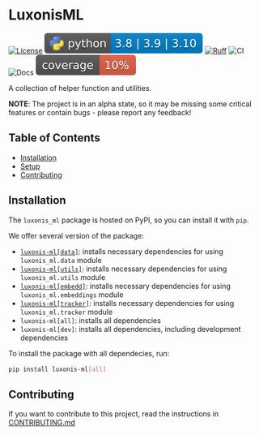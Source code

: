 # LuxonisML

[![License](https://img.shields.io/badge/License-Apache_2.0-blue.svg)](https://opensource.org/licenses/Apache-2.0)
![PyBadge](media/pybadge.svg)
[![Ruff](https://img.shields.io/endpoint?url=https://raw.githubusercontent.com/astral-sh/ruff/main/assets/badge/v2.json)](https://github.com/astral-sh/ruff)
![CI](https://github.com/luxonis/luxonis-ml/actions/workflows/ci.yaml/badge.svg)
![Docs](https://github.com/luxonis/luxonis-ml/actions/workflows/docs.yaml/badge.svg)
![Coverage](media/coverage_badge.svg)

A collection of helper function and utilities.

**NOTE**:
The project is in an alpha state, so it may be missing some critical features or contain bugs - please report any feedback!

## Table of Contents

- [Installation](#installation)
- [Setup](#setup)
- [Contributing](#contributing)

## Installation

The `luxonis_ml` package is hosted on PyPI, so you can install it with `pip`.

We offer several version of the package:

- [`luxonis-ml[data]`](./luxonis_ml/data/README.md): installs necessary dependencies for using `luxonis_ml.data` module
- [`luxonis-ml[utils]`](./luxonis_ml/utils/README.md): installs necessary dependencies for using `luxonis_ml.utils` module
- [`luxonis-ml[embedd]`](./luxonis_ml/embeddings/README.md): installs necessary dependencies for using `luxonis_ml.embeddings` module
- [`luxonis-ml[tracker]`](./luxonis_ml/tracker/README.md): installs necessary dependencies for using `luxonis_ml.tracker` module
- `luxonis-ml[all]`: installs all dependencies
- `luxonis-ml[dev]`: installs all dependencies, including development dependencies

To install the package with all dependecies, run:

```bash
pip install luxonis-ml[all]
```

## Contributing

If you want to contribute to this project, read the instructions in [CONTRIBUTING.md](CONTRIBUTING.md)

